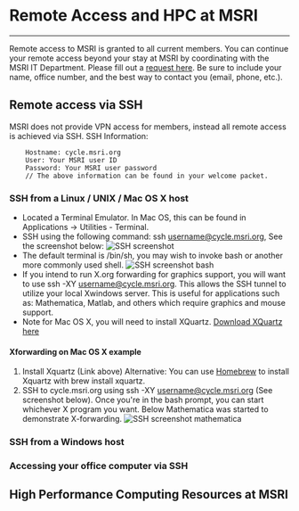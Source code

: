 # Remote Access and HPC at MSRI
---
Remote access to MSRI is granted to all current members. You can continue your remote access beyond your stay at MSRI by coordinating with the MSRI IT Department. Please fill out a [request here](https://app.smartsheet.com/b/form/ee06d2895c2f43c4ac5576d740f40cd7). Be sure to include your name, office number, and the best way to contact you (email, phone, etc.). 

## Remote access via SSH
MSRI does not provide VPN access for members, instead all remote access is achieved via SSH. 
SSH Information:

		Hostname: cycle.msri.org
		User: Your MSRI user ID
		Password: Your MSRI user password
		// The above information can be found in your welcome packet. 
		
### SSH from a Linux / UNIX / Mac OS X host

* Located a Terminal Emulator. In Mac OS, this can be found in Applications -> Utilities - Terminal. 
* SSH using the following command: ssh username@cycle.msri.org, See the screenshot below:
![SSH screenshot](https://s3-us-west-1.amazonaws.com/msri.org/computing/ssh-screenshot.png)
* The default terminal is /bin/sh, you may wish to invoke bash or another more commonly used shell. 
![SSH screenshot bash](https://s3-us-west-1.amazonaws.com/msri.org/computing/ssh-screenshot-bash.png)
* If you intend to run X.org forwarding for graphics support, you will want to use ssh -XY username@cycle.msri.org. This allows the SSH tunnel to utilize your local Xwindows server. This is useful for applications such as: Mathematica, Matlab, and others which require graphics and mouse support. 
* Note for Mac OS X, you will need to install XQuartz. [Download XQuartz here](https://www.xquartz.org/) 

#### Xforwarding on Mac OS X example

1. Install Xquartz (Link above) Alternative: You can use [Homebrew](https://brew.sh/) to install Xquartz with brew install xquartz.
2. SSH to cycle.msri.org using ssh -XY username@cycle.msri.org (See screenshot below). Once you're in the bash prompt, you can start whichever X program you want. Below Mathematica was started to demonstrate X-forwarding. 
![SSH screenshot mathematica](https://s3-us-west-1.amazonaws.com/msri.org/computing/ssh-mathematica.png)



### SSH from a Windows host

### Accessing your office computer via SSH

## High Performance Computing Resources at MSRI

	
